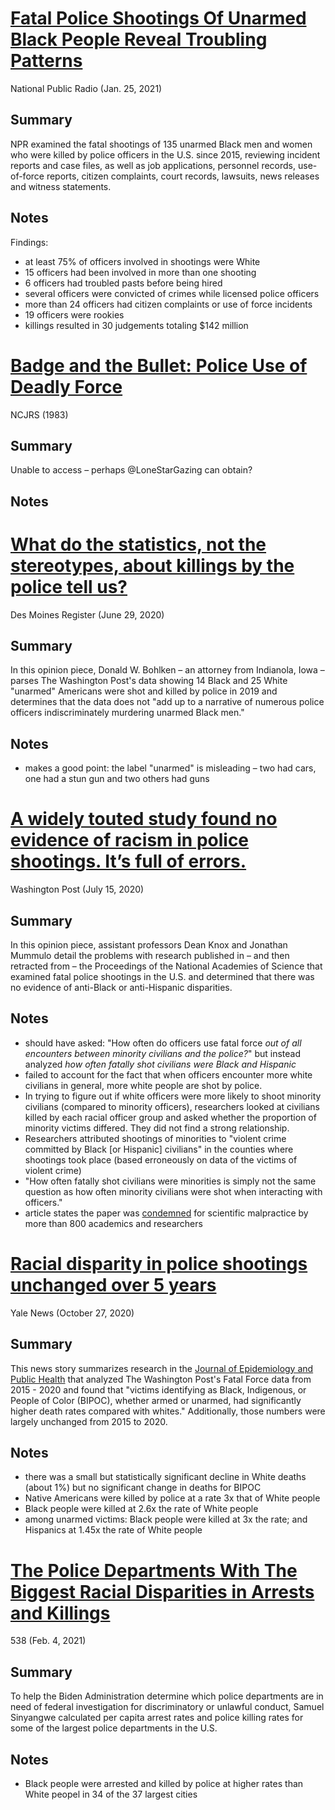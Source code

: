 # [Fatal Police Shootings Of Unarmed Black People Reveal Troubling Patterns](https://www.npr.org/2021/01/25/956177021/fatal-police-shootings-of-unarmed-black-people-reveal-troubling-patterns)
National Public Radio (Jan. 25, 2021) 
## Summary 
  NPR examined the fatal shootings of 135 unarmed Black men and women who were killed by police officers in the U.S. since 2015, reviewing incident reports and case files, as well as job applications, personnel records, use-of-force reports, citizen complaints, court records, lawsuits, news releases and witness statements. 
## Notes
  Findings: 
  - at least 75% of officers involved in shootings were White 
  - 15 officers had been involved in more than one shooting 
  - 6 officers had troubled pasts before being hired 
  - several officers were convicted of crimes while licensed police officers 
  - more than 24 officers had citizen complaints or use of force incidents 
  - 19 officers were rookies 
  - killings resulted in 30 judgements totaling $142 million 

# [Badge and the Bullet: Police Use of Deadly Force](https://www.ncjrs.gov/App/abstractdb/AbstractDBDetails.aspx?id=90505)
NCJRS (1983) 
## Summary 
  Unable to access – perhaps @LoneStarGazing can obtain? 
## Notes

# [What do the statistics, not the stereotypes, about killings by the police tell us?](https://www.desmoinesregister.com/story/opinion/columnists/iowa-view/2020/06/29/police-and-racism-what-statistics-show-stereotypes/3274391001/)
Des Moines Register (June 29, 2020) 
## Summary
  In this opinion piece, Donald W. Bohlken – an attorney from Indianola, Iowa – parses The Washington Post's data showing 14 Black and 25 White "unarmed" Americans were shot and killed by police in 2019 and determines that the data does not "add up to a narrative of numerous police officers indiscriminately murdering unarmed Black men." 
## Notes
 - makes a good point: the label "unarmed" is misleading – two had cars, one had a stun gun and two others had guns
			
# [A widely touted study found no evidence of racism in police shootings. It’s full of errors.](https://www.washingtonpost.com/outlook/2020/07/15/police-shooting-study-retracted/) 
Washington Post (July 15, 2020) 
## Summary
  In this opinion piece, assistant professors Dean Knox and Jonathan Mummulo detail the problems with research published in – and then retracted from – the Proceedings of the National Academies of Science that examined fatal police shootings in the U.S. and determined that there was no evidence of anti-Black or anti-Hispanic disparities. 
## Notes
 - should have asked: "How often do officers use fatal force _out of all encounters between minority civilians and the police?_" but instead analyzed _how often fatally shot civilians were Black and Hispanic_
 - failed to account for the fact that when officers encounter more white civilians in general, more white people are shot by police. 
 - In trying to figure out if white officers were more likely to shoot minority civilians (compared to minority officers), researchers looked at civilians killed by each racial officer group and asked whether the proportion of minority victims differed. They did not find a strong relationship. 
 - Researchers attributed shootings of minorities to "violent crime committed by Black [or Hispanic] civilians" in the counties where shootings took place (based erroneously on data of the victims of violent crime)
 - "How often fatally shot civilians were minorities is simply not the same question as how often minority civilians were shot when interacting with officers."
 - article states the paper was [condemned](https://medium.com/@jon.mummolo/prominent-claims-that-policing-is-not-racially-biased-rest-on-flawed-science-6f66535dc7e5) for scientific malpractice by more than 800 academics and researchers 

# [Racial disparity in police shootings unchanged over 5 years](https://news.yale.edu/2020/10/27/racial-disparity-police-shootings-unchanged-over-5-years)
Yale News (October 27, 2020) 
## Summary
  This news story summarizes research in the [Journal of Epidemiology and Public Health](https://jech.bmj.com/content/early/2020/10/20/jech-2020-215097) that analyzed The Washington Post's Fatal Force data from 2015 - 2020 and found that "victims identifying as Black, Indigenous, or People of Color (BIPOC), whether armed or unarmed, had significantly higher death rates compared with whites." Additionally, those numbers were largely unchanged from 2015 to 2020.  															
## Notes
 - there was a small but statistically significant decline in White deaths (about 1%) but no significant change in deaths for BIPOC 
 - Native Americans were killed by police at a rate 3x that of White people 
 - Black people were killed at 2.6x the rate of White people 
 - among unarmed victims: Black people were killed at 3x the rate; and Hispanics at 1.45x the rate of White people 

# [The Police Departments With The Biggest Racial Disparities in Arrests and Killings](https://fivethirtyeight.com/features/the-biden-administration-wants-to-address-racial-bias-in-policing-what-cities-should-it-investigate/)
538 (Feb. 4, 2021) 
## Summary 
  To help the Biden Administration determine which police departments are in need of federal investigation for discriminatory or unlawful conduct, Samuel Sinyangwe calculated per capita arrest rates and police killing rates for some of the largest police departments in the U.S. 
## Notes
 - Black people were arrested and killed by police at higher rates than White peopel in 34 of the 37 largest cities 
